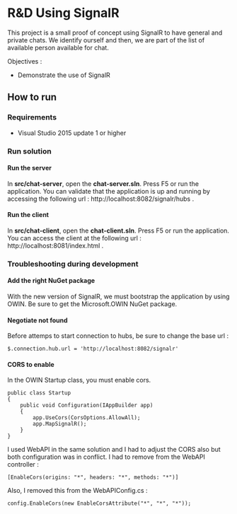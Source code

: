# R&D Using SignalR

This project is a small proof of concept using SignalR to have general and private chats. We identify ourself and then, we are part of the list of available person available for chat.

Objectives :

 - Demonstrate the use of SignalR

## How to run

### Requirements

 - Visual Studio 2015 update 1 or higher

### Run solution

#### Run the server

In **src/chat-server**, open the **chat-server.sln**. Press F5 or run the application. You can validate that the application is up and running by accessing the following url : http://localhost:8082/signalr/hubs .

#### Run the client

In **src/chat-client**, open the **chat-client.sln**. Press F5 or run the application. You can access the client at the following url : http://localhost:8081/index.html .

### Troubleshooting during development

#### Add the right NuGet package

With the new version of SignalR, we must bootstrap the application by using OWIN. Be sure to get the Microsoft.OWIN NuGet package.

#### Negotiate not found

Before attemps to start connection to hubs, be sure to change the base url :

    $.connection.hub.url = 'http://localhost:8082/signalr'

#### CORS to enable

In the OWIN Startup class, you must enable cors.

    public class Startup
    {
        public void Configuration(IAppBuilder app)
        {
            app.UseCors(CorsOptions.AllowAll);
            app.MapSignalR();
        }
    }

I used WebAPI in the same solution and I had to adjust the CORS also but both configuration was in conflict. I had to remove from the WebAPI controller :

    [EnableCors(origins: "*", headers: "*", methods: "*")]

Also, I removed this from the WebAPIConfig.cs :

    config.EnableCors(new EnableCorsAttribute("*", "*", "*"));
